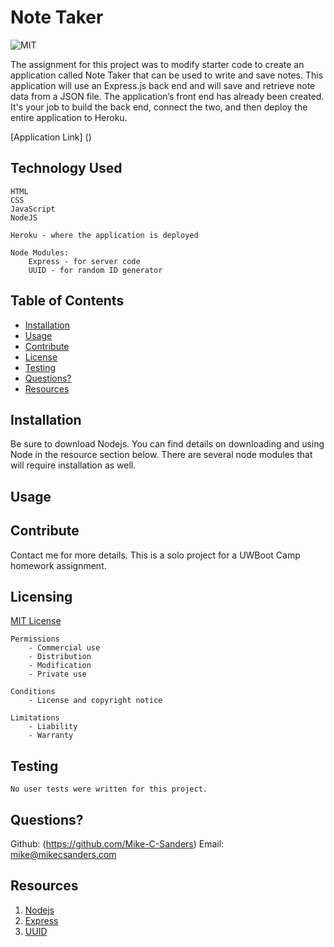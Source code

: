 # Note Taker
![MIT](https://img.shields.io/badge/license-MIT-brightgreen)

The assignment for this project was to modify starter code to create an application called Note Taker that can be used to write and save notes. This application will use an Express.js back end and will save and retrieve note data from a JSON file.  The application’s front end has already been created. It's your job to build the back end, connect the two, and then deploy the entire application to Heroku.

[Application Link] ()

## Technology Used

    HTML
    CSS
    JavaScript
    NodeJS

    Heroku - where the application is deployed

    Node Modules:
        Express - for server code
        UUID - for random ID generator

## Table of Contents
    
- [Installation](#installation)
- [Usage](#usage)
- [Contribute](#Contribute)
- [License](#license)
- [Testing](#testing)
- [Questions?](#questions?)
- [Resources](#resources)

## Installation

Be sure to download Nodejs. You can find details on downloading and using Node in the resource section below. There are several node modules that will require installation as well.

## Usage



## Contribute

Contact me for more details. This is a solo project for a UWBoot Camp homework assignment.

## Licensing

[MIT License](https://github.com/git/git-scm.com/blob/main/MIT-LICENSE.txt)

    Permissions
        - Commercial use
        - Distribution
        - Modification
        - Private use

    Conditions
        - License and copyright notice

    Limitations
        - Liability
        - Warranty

## Testing
    
    No user tests were written for this project.

## Questions?

Github: (https://github.com/Mike-C-Sanders)
Email: mike@mikecsanders.com

## Resources

1. [Nodejs](https://nodejs.org/en/)
2. [Express](http://expressjs.com/)
3. [UUID](https://www.npmjs.com/package/uuid)
